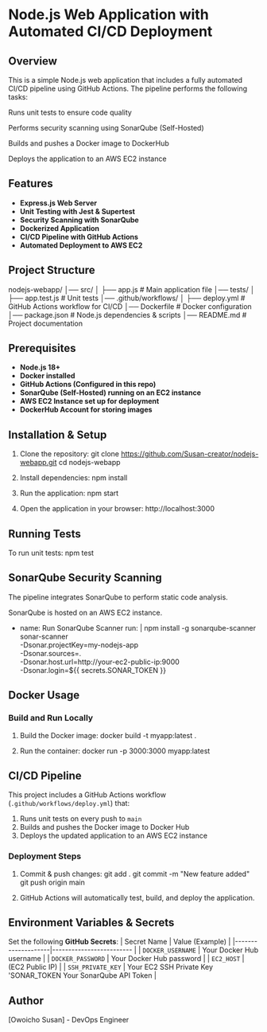 # Node.js Web Application with Automated CI/CD Deployment

## Overview

This is a simple Node.js web application that includes a fully automated CI/CD pipeline using GitHub Actions. The pipeline performs the following tasks:

Runs unit tests to ensure code quality

Performs security scanning using SonarQube (Self-Hosted)

Builds and pushes a Docker image to DockerHub

Deploys the application to an AWS EC2 instance

## Features
- **Express.js Web Server**
- **Unit Testing with Jest & Supertest**
- **Security Scanning with SonarQube**
- **Dockerized Application**
- **CI/CD Pipeline with GitHub Actions**
- **Automated Deployment to AWS EC2**

## Project Structure

nodejs-webapp/
│── src/
│   ├── app.js          # Main application file
│── tests/
│   ├── app.test.js     # Unit tests
│── .github/workflows/
│   ├── deploy.yml      # GitHub Actions workflow for CI/CD
│── Dockerfile          # Docker configuration
│── package.json        # Node.js dependencies & scripts
│── README.md           # Project documentation

## Prerequisites
- **Node.js 18+**
- **Docker installed**
- **GitHub Actions (Configured in this repo)**
- **SonarQube (Self-Hosted) running on an EC2 instance**
- **AWS EC2 Instance set up for deployment**
- **DockerHub Account for storing images**

## Installation & Setup
1. Clone the repository:
   git clone https://github.com/Susan-creator/nodejs-webapp.git
   cd nodejs-webapp

2. Install dependencies:
   npm install

3. Run the application:
   npm start

4. Open the application in your browser:
   http://localhost:3000

## Running Tests
To run unit tests:
npm test

##  SonarQube Security Scanning

The pipeline integrates SonarQube to perform static code analysis.

SonarQube is hosted on an AWS EC2 instance.

- name: Run SonarQube Scanner
    run: |
      npm install -g sonarqube-scanner
      sonar-scanner \
        -Dsonar.projectKey=my-nodejs-app \
        -Dsonar.sources=. \
        -Dsonar.host.url=http://your-ec2-public-ip:9000 \
        -Dsonar.login=${{ secrets.SONAR_TOKEN }}

## Docker Usage
### Build and Run Locally
1. Build the Docker image:
   docker build -t myapp:latest .

2. Run the container:
   docker run -p 3000:3000 myapp:latest

## CI/CD Pipeline
This project includes a GitHub Actions workflow (`.github/workflows/deploy.yml`) that:
1. Runs unit tests on every push to `main`
2. Builds and pushes the Docker image to Docker Hub
3. Deploys the updated application to an AWS EC2 instance

### Deployment Steps
1. Commit & push changes:
   git add .
   git commit -m "New feature added"
   git push origin main

2. GitHub Actions will automatically test, build, and deploy the application.

## Environment Variables & Secrets
Set the following **GitHub Secrets**:
| Secret Name        | Value (Example)          |
|--------------------|------------------------- |
| `DOCKER_USERNAME`  | Your Docker Hub username |
| `DOCKER_PASSWORD`  | Your Docker Hub password |
| `EC2_HOST`         | (EC2 Public IP)          |
| `SSH_PRIVATE_KEY`  | Your EC2 SSH Private Key
  'SONAR_TOKEN	        Your SonarQube API Token |


## Author
[Owoicho Susan] - DevOps Engineer

